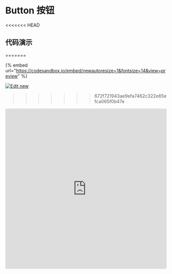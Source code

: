 # Button 按钮

<<<<<<< HEAD
## 代码演示

=======


{% embed url="https://codesandbox.io/embed/newautoresize=1&fontsize=14&view=preview" %}

[![Edit new](https://codesandbox.io/static/img/play-codesandbox.svg)](https://codesandbox.io/s/new?autoresize=1&fontsize=14&view=preview)
>>>>>>> 672f721943ae9efa7462c322e65efca065f0b47e

<iframe src="https://codesandbox.io/embed/new?autoresize=1&fontsize=14&view=preview" style="width:100%; height:500px; border:0; border-radius: 4px; overflow:hidden;" sandbox="allow-modals allow-forms allow-popups allow-scripts allow-same-origin"></iframe>
